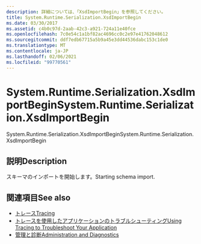 ```yaml
---
description: 詳細については、「XsdImportBegin」を参照してください。
title: System.Runtime.Serialization.XsdImportBegin
ms.date: 03/30/2017
ms.assetid: c4b0c97d-2aab-42c3-a921-724a11e40fce
ms.openlocfilehash: 7c0e54c1a1bf82ac4696cc0c2e97e41762048612
ms.sourcegitcommit: ddf7edb67715a5b9a45e3dd44536dabc153c1de0
ms.translationtype: MT
ms.contentlocale: ja-JP
ms.lasthandoff: 02/06/2021
ms.locfileid: "99770561"
---
```

# <a name="systemruntimeserializationxsdimportbegin"></a><span data-ttu-id="65fc3-103">System.Runtime.Serialization.XsdImportBegin</span><span class="sxs-lookup"><span data-stu-id="65fc3-103">System.Runtime.Serialization.XsdImportBegin</span></span>

<span data-ttu-id="65fc3-104">System.Runtime.Serialization.XsdImportBegin</span><span class="sxs-lookup"><span data-stu-id="65fc3-104">System.Runtime.Serialization.XsdImportBegin</span></span>  
  
## <a name="description"></a><span data-ttu-id="65fc3-105">説明</span><span class="sxs-lookup"><span data-stu-id="65fc3-105">Description</span></span>  

 <span data-ttu-id="65fc3-106">スキーマのインポートを開始します。</span><span class="sxs-lookup"><span data-stu-id="65fc3-106">Starting schema import.</span></span>  
  
## <a name="see-also"></a><span data-ttu-id="65fc3-107">関連項目</span><span class="sxs-lookup"><span data-stu-id="65fc3-107">See also</span></span>

- [<span data-ttu-id="65fc3-108">トレース</span><span class="sxs-lookup"><span data-stu-id="65fc3-108">Tracing</span></span>](index.md)
- [<span data-ttu-id="65fc3-109">トレースを使用したアプリケーションのトラブルシューティング</span><span class="sxs-lookup"><span data-stu-id="65fc3-109">Using Tracing to Troubleshoot Your Application</span></span>](using-tracing-to-troubleshoot-your-application.md)
- [<span data-ttu-id="65fc3-110">管理と診断</span><span class="sxs-lookup"><span data-stu-id="65fc3-110">Administration and Diagnostics</span></span>](../index.md)
